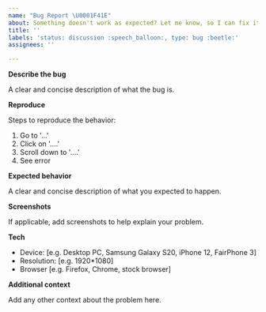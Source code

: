 ```yaml
---
name: "Bug Report \U0001F41E"
about: Something doesn't work as expected? Let me know, so I can fix it.
title: ''
labels: 'status: discussion :speech_balloon:, type: bug :beetle:'
assignees: ''

---
```


**Describe the bug**

A clear and concise description of what the bug is.

**Reproduce**

Steps to reproduce the behavior:
1. Go to '...'
2. Click on '....'
3. Scroll down to '....'
4. See error

**Expected behavior**

A clear and concise description of what you expected to happen.

**Screenshots**

If applicable, add screenshots to help explain your problem.

**Tech**

 - Device: [e.g. Desktop PC, Samsung Galaxy S20, iPhone 12, FairPhone 3]
 - Resolution: [e.g. 1920*1080]
 - Browser [e.g. Firefox, Chrome, stock browser]

**Additional context**

Add any other context about the problem here.
